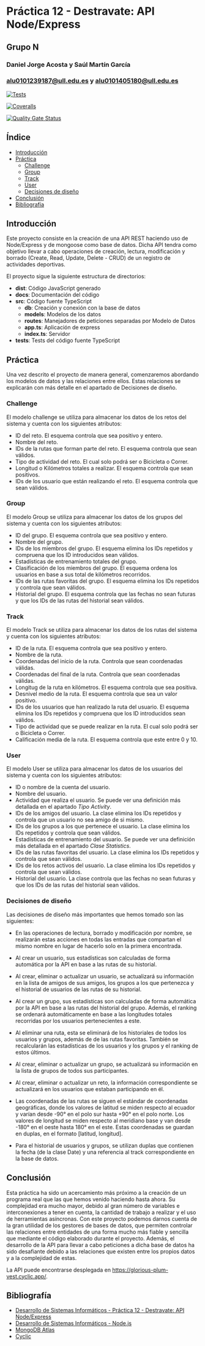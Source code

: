 # Práctica 12 - Destravate: API Node/Express

## Grupo N

### Daniel Jorge Acosta y Saúl Martín García

### alu0101239187@ull.edu.es y alu0101405180@ull.edu.es

[![Tests](https://github.com/ULL-ESIT-INF-DSI-2223/ull-esit-inf-dsi-22-23-prct12-destravate-api-grupon/actions/workflows/node.js.yml/badge.svg?branch=main)](https://github.com/ULL-ESIT-INF-DSI-2223/ull-esit-inf-dsi-22-23-prct12-destravate-api-grupon/actions/workflows/node.js.yml)

[![Coveralls](https://coveralls.io/repos/github/ULL-ESIT-INF-DSI-2223/ull-esit-inf-dsi-22-23-prct12-destravate-api-grupon/badge.svg?branch=main)](https://coveralls.io/github/ULL-ESIT-INF-DSI-2223/ull-esit-inf-dsi-22-23-prct12-destravate-api-grupon?branch=main)

[![Quality Gate Status](https://sonarcloud.io/api/project_badges/measure?project=ULL-ESIT-INF-DSI-2223_ull-esit-inf-dsi-22-23-prct12-destravate-api-grupon&metric=alert_status)](https://sonarcloud.io/summary/new_code?id=ULL-ESIT-INF-DSI-2223_ull-esit-inf-dsi-22-23-prct12-destravate-api-grupon)

## Índice

- [Introducción](#introducción)
- [Práctica](#práctica)
  - [Challenge](#challenge)
  - [Group](#group)
  - [Track](#track)
  - [User](#user)
  - [Decisiones de diseño](#decisiones-de-diseño)
- [Conclusión](#conclusión)
- [Bibliografía](#bibliografía)

## Introducción

Este proyecto consiste en la creación de una API REST haciendo uso de Node/Express y de mongoose como base de datos. Dicha API tendra como objetivo llevar a cabo operaciones de creación, lectura, modificación y borrado (Create, Read, Update, Delete - CRUD) de un registro de actividades deportivas.

 El proyecto sigue la siguiente estructura de directorios:

- **dist**: Código JavaScript generado
- **docs**: Documentación del código
- **src**: Código fuente TypeScript
  - **db**: Creación y conexión con la base de datos
  - **models**: Modelos de los datos
  - **routes**: Manejadores de peticiones separadas por Modelo de Datos
  - **app.ts**: Aplicación de express
  - **index.ts**: Servidor
- **tests**: Tests del código fuente TypeScript

## Práctica

Una vez descrito el proyecto de manera general, comenzaremos abordando los modelos de datos y las relaciones entre ellos. Estas relaciones se explicarán con más detalle en el apartado de Decisiones de diseño.

### Challenge

El modelo challenge se utiliza para almacenar los datos de los retos del sistema y cuenta con los siguientes atributos:

- ID del reto. El esquema controla que sea positivo y entero.
- Nombre del reto.
- IDs de la rutas que forman parte del reto. El esquema controla que sean válidos.
- Tipo de actividad del reto. El cual solo podrá ser o Bicicleta o Correr.
- Longitud o Kilómetros totales a realizar. El esquema controla que sean positivos.
- IDs de los usuario que están realizando el reto. El esquema controla que sean válidos.

### Group

El modelo Group se utiliza para almacenar los datos de los grupos del sistema y cuenta con los siguientes atributos:

- ID del grupo. El esquema controla que sea positivo y entero.
- Nombre del grupo.
- IDs de los miembros del grupo. El esquema elimina los IDs repetidos y compruena que los ID introducidos sean válidos. 
- Estadísticas de entrenamiento totales del grupo. 
- Clasificación de los miembros del grupo. El esquema ordena los usuarios en base a sus total de kilómetros recorridos.
- IDs de las rutas favoritas del grupo. El esquema elimina los IDs repetidos y controla que sean válidos.
- Historial del grupo. El esquema controla que las fechas no sean futuras y que los IDs de las rutas del historial sean válidos.

### Track

El modelo Track se utiliza para almacenar los datos de los rutas del sistema y cuenta con los siguientes atributos:

- ID de la ruta. El esquema controla que sea positivo y entero.
- Nombre de la ruta.
- Coordenadas del inicio de la ruta. Controla que sean coordenadas válidas.
- Coordenadas del final de la ruta. Controla que sean coordenadas válidas.
- Longitug de la ruta en kilómetros. El esquema controla que sea positiva.
- Desnivel medio de la ruta. El esquema controla que sea un valor positivo.
- IDs de los usuarios que han realizado la ruta del usuario. El esquema elimina los IDs repetidos y compruena que los ID introducidos sean válidos.
- Tipo de actividad que se puede realizar en la ruta. El cual solo podrá ser o Bicicleta o Correr.
- Calificación media de la ruta. El esquema controla que este entre 0 y 10.

### User

El modelo User se utiliza para almacenar los datos de los usuarios del sistema y cuenta con los siguientes atributos:

- ID o nombre de la cuenta del usuario.
- Nombre del usuario.
- Actividad que realiza el usuario. Se puede ver una definición más detallada en el apartado _Tipo Activity_.
- IDs de los amigos del usuario. La clase elimina los IDs repetidos y controla que un usuario no sea amigo de si mismo.
- IDs de los grupos a los que pertenece el usuario. La clase elimina los IDs repetidos y controla que sean válidos.
- Estadísticas de entrenamiento del usuario. Se puede ver una definición más detallada en el apartado _Clase Statistics_.
- IDs de las rutas favoritas del usuario. La clase elimina los IDs repetidos y controla que sean válidos.
- IDs de los retos activos del usuario. La clase elimina los IDs repetidos y controla que sean válidos.
- Historial del usuario. La clase controla que las fechas no sean futuras y que los IDs de las rutas del historial sean válidos.

### Decisiones de diseño

Las decisiones de diseño más importantes que hemos tomado son las siguientes:

- En las operaciones de lectura, borrado y modificación por nombre, se realizarán estas acciones en todas las entradas que compartan el mismo nombre en lugar de hacerlo solo en la primera encontrada.

- Al crear un usuario, sus estadísticas son calculadas de forma automática por la API en base a las rutas de su historial.

- Al crear, eliminar o actualizar un usuario, se actualizará su información en la lista de amigos de sus amigos, los grupos a los que pertenezca y el historial de usuarios de las rutas de su historial.

- Al crear un grupo, sus estadísticas son calculadas de forma automática por la API en base a las rutas del historial del grupo. Además, el ranking se ordenará automáticamente en base a las longitudes totales recorridas por los usuarios pertenecientes a este.

- Al eliminar una ruta, esta se eliminará de los historiales de todos los usuarios y grupos, además de de las rutas favoritas. También se recalcularán las estadísticas de los usuarios y los grupos y el ranking de estos últimos.

- Al crear, eliminar o actualizar un grupo, se actualizará su información en la lista de grupos de todos sus participantes.

- Al crear, eliminar o actualizar un reto, la información correspondiente se actualizará en los usuarios que estaban participando en él.

- Las coordenadas de las rutas se siguen el estándar de coordenadas geográficas, donde los valores de latitud se miden respecto al ecuador y varían desde -90° en el polo sur hasta +90° en el polo norte. Los valores de longitud se miden respecto al meridiano base y van desde -180° en el oeste hasta 180° en el este. Estas coordenadas se guardan en duplas, en el formato [latitud, longitud].

- Para el historial de usuarios y grupos, se utilizan duplas que contienen la fecha (de la clase Date) y una referencia al track correspondiente en la base de datos.

## Conclusión

Esta práctica ha sido un acercamiento más próximo a la creación de un programa real que las que hemos venido haciendo hasta ahora. Su complejidad era mucho mayor, debido al gran número de variables e interconexiones a tener en cuenta, la cantidad de trabajo a realizar y el uso de herramientas asíncronas. Con este proyecto podemos darnos cuenta de la gran utilidad de los gestores de bases de datos, que permiten controlar las relaciones entre entidades de una forma mucho más fiable y sencilla que mediante el código elaborado durante el proyecto. Además, el desarrollo de la API para llevar a cabo peticiones a dicha base de datos ha sido desafiante debido a las relaciones que existen entre los propios datos y a la complejidad de estas.

La API puede encontrarse desplegada en https://glorious-plum-vest.cyclic.app/.

## Bibliografía

- [Desarrollo de Sistemas Informáticos - Práctica 12 - Destravate: API Node/Express](https://ull-esit-inf-dsi-2223.github.io/prct12-destravate-api/)
- [Desarrollo de Sistemas Informáticos - Node.js](https://ull-esit-inf-dsi-2223.github.io/nodejs-theory/)
- [MongoDB Atlas](https://www.mongodb.com/es/cloud/atlas/efficiency)
- [Cyclic](https://www.cyclic.sh)
